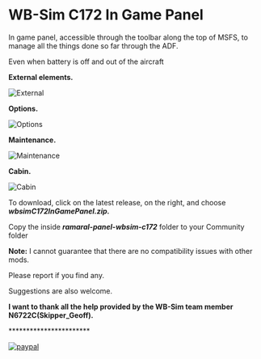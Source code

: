 # WB-Sim C172 In Game Panel
<p>In game panel, accessible through the toolbar along the top of MSFS, to manage all the things done so far through the ADF.</p>
<p>Even when battery is off and out of the aircraft</p>

<b>External elements.</b>

![External](https://github.com/rogamaral/wbsimC172InGamePanel/assets/5101967/66e5ba4a-751e-4dff-91aa-5d0c37f687ab)

<b>Options.</b>

![Options](https://github.com/rogamaral/wbsimC172InGamePanel/assets/5101967/49a096ad-16ef-4e14-a047-9f9584e41498)

<b>Maintenance.</b>

![Maintenance](https://github.com/rogamaral/wbsimC172InGamePanel/assets/5101967/6e2d655f-9330-4e3d-b396-b2af0f1df920)

<b>Cabin.</b>

![Cabin](https://github.com/rogamaral/wbsimC172InGamePanel/assets/5101967/04afc050-4632-4130-971a-b3e7e77a9485)

To download, click on the latest release, on the right, and choose <i><b>wbsimC172InGamePanel.zip.</b></i>

Copy the inside <i><b>ramaral-panel-wbsim-c172</b></i> folder to your Community folder

<b>Note:</b> I cannot guarantee that there are no compatibility issues with other mods.
<p>Please report if you find any.</p>
<p>Suggestions are also welcome.</p>
<p></p>
<p><b>I want to thank all the help provided by the WB-Sim team member N6722C(Skipper_Geoff).</b></p>

<p> ***********************</p>

[![paypal](https://www.paypalobjects.com/en_US/i/btn/btn_donateCC_LG.gif)](https://www.paypal.com/cgi-bin/webscr?cmd=_s-xclick&hosted_button_id=C6ZUZ2AZ2E6U2)

